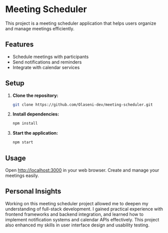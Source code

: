 # Meeting Scheduler

This project is a meeting scheduler application that helps users organize and manage meetings efficiently.

## Features

- Schedule meetings with participants
- Send notifications and reminders
- Integrate with calendar services

## Setup

1. **Clone the repository:**

    ```bash
    git clone https://github.com/Olaseni-dev/meeting-scheduler.git
    ```

2. **Install dependencies:**

    ```bash
    npm install
    ```

3. **Start the application:**

    ```bash
    npm start
    ```

## Usage

Open [http://localhost:3000](http://localhost:3000) in your web browser. Create and manage your meetings easily.

## Personal Insights

Working on this meeting scheduler project allowed me to deepen my understanding of full-stack development. I gained practical experience with frontend frameworks and backend integration, and learned how to implement notification systems and calendar APIs effectively. This project also enhanced my skills in user interface design and usability testing.
